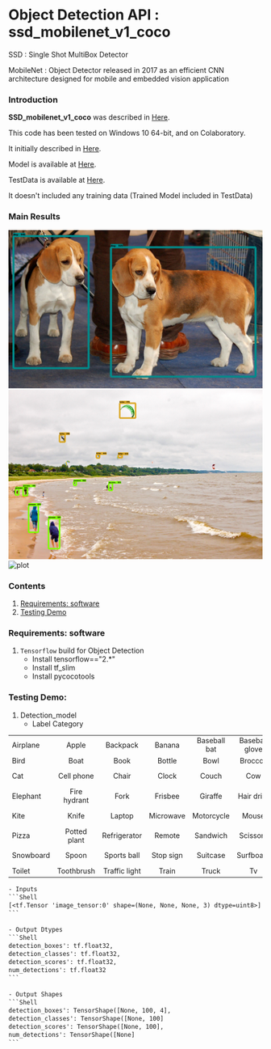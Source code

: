 # Object Detection API : ssd_mobilenet_v1_coco

SSD : Single Shot MultiBox Detector

MobileNet : Object Detector released in 2017 as an efficient CNN architecture designed for mobile and embedded vision application

### Introduction

**SSD_mobilenet_v1_coco** was described in [Here](https://docs.openvinotoolkit.org/latest/omz_models_model_ssd_mobilenet_v1_coco.html).

This code has been tested on Windows 10 64-bit, and on Colaboratory.

It initially described in [Here](https://github.com/tensorflow/models/tree/991f75e200721267302291862cd9bf936ca06f90/research/object_detection).

Model is available at [Here](https://github.com/tensorflow/models).

TestData is available at [Here](http://download.tensorflow.org/models/object_detection/ssd_mobilenet_v1_coco_2017_11_17.tar.gz).

It doesn't included any training data (Trained Model included in TestData)

### Main Results
![plot](https://github.com/falling90/Object_Detection/blob/main/Result/Result1.png?raw=true)
![plot](https://github.com/falling90/Object_Detection/blob/main/Result/Result2.png?raw=true)
![plot](https://github.com/falling90/Object_Detection/blob/main/Result/Result3.png?raw=true)

### Contents

1. [Requirements: software](#requirements-software)
2. [Testing Demo](#testing-demo)

### Requirements: software

1. `Tensorflow` build for Object Detection
    - Install tensorflow=="2.*"
    - Install tf_slim
    - Install pycocotools

### Testing Demo:
1.	Detection_model
    - Label Category

|                |                |                |                |                |                |                |                |                |                |
|  ------------- | :-------------:| :-------------:| :-------------:| :-------------:| :-------------:| :-------------:| :-------------:| :-------------:| :-------------:|
| Airplane       | Apple          | Backpack       | Banana         | Baseball bat   | Baseball glove | Bear           | Bed            | Bench          | Bicycle        |
| Bird           | Boat           | Book           | Bottle         | Bowl           | Broccoli       | Bus            | Cake           | Car            | Carrot         |
| Cat            | Cell phone     | Chair          | Clock          | Couch          | Cow            | Cup            | Dining table   | Dog            | Donut          |
| Elephant       | Fire hydrant   | Fork           | Frisbee        | Giraffe        | Hair drier     | Handbag        | Horse          | Hot dog        | Keyboard       |
| Kite           | Knife          | Laptop         | Microwave      | Motorcycle     | Mouse          | Orange         | Oven           | Parking meter  | Person         |
| Pizza          | Potted plant   | Refrigerator   | Remote         | Sandwich       | Scissors       | Sheep          | Sink           | Skateboard     | Skis           |
| Snowboard      | Spoon          | Sports ball    | Stop sign      | Suitcase       | Surfboard      | Teddy bear     | Tennis racket  | Tie            | Toaster        |
| Toilet         | Toothbrush     | Traffic light  | Train          | Truck          | Tv             | Umbrella       | Vase           | Wine glass     | Zebra          |

    - Inputs
	```Shell
	[<tf.Tensor 'image_tensor:0' shape=(None, None, None, 3) dtype=uint8>]
	```

    - Output Dtypes
	```Shell
	detection_boxes': tf.float32,
	detection_classes': tf.float32,
	detection_scores': tf.float32,
	num_detections': tf.float32
	```

    - Output Shapes
	```Shell
	detection_boxes': TensorShape([None, 100, 4],
	detection_classes': TensorShape([None, 100]
	detection_scores': TensorShape([None, 100],
	num_detections': TensorShape([None]
	```
